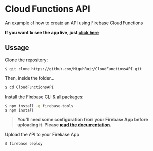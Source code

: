 # Cloud Functions API

An example of how to create an API using Firebase Cloud Functions

**If you want to see the app live, just [click here](https://functions-api.firebaseapp.com/api/apartaments)**

## Ussage

Clone the repository:
```bash
$ git clone https://github.com/MiguhRuiz/CloudFunctionsAPI.git
```
Then, inside the folder...
```bash
$ cd CloudFunctionsAPI
```

Install the Firebase CLI & all packages:
```bash
$ npm install -g firebase-tools
$ npm install
```

>**You'll need some configuration from your Firebase App before uploading it. Please [read the documentation](https://firebase.google.com/docs/admin/setup).**


Upload the API to your Firebase App
```bash
$ firebase deploy
```
